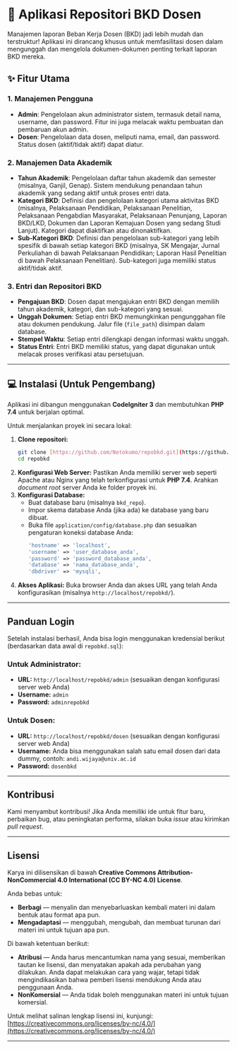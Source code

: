 # 🚀 Aplikasi Repositori BKD Dosen

Manajemen laporan Beban Kerja Dosen (BKD) jadi lebih mudah dan terstruktur! Aplikasi ini dirancang khusus untuk memfasilitasi dosen dalam mengunggah dan mengelola dokumen-dokumen penting terkait laporan BKD mereka.

## ✨ Fitur Utama

### 1. Manajemen Pengguna
* **Admin**: Pengelolaan akun administrator sistem, termasuk detail nama, username, dan password. Fitur ini juga melacak waktu pembuatan dan pembaruan akun admin.
* **Dosen**: Pengelolaan data dosen, meliputi nama, email, dan password. Status dosen (aktif/tidak aktif) dapat diatur.

### 2. Manajemen Data Akademik
* **Tahun Akademik**: Pengelolaan daftar tahun akademik dan semester (misalnya, Ganjil, Genap). Sistem mendukung penandaan tahun akademik yang sedang aktif untuk proses entri data.
* **Kategori BKD**: Definisi dan pengelolaan kategori utama aktivitas BKD (misalnya, Pelaksanaan Pendidikan, Pelaksanaan Penelitian, Pelaksanaan Pengabdian Masyarakat, Pelaksanaan Penunjang, Laporan BKD/LKD, Dokumen dan Laporan Kemajuan Dosen yang sedang Studi Lanjut). Kategori dapat diaktifkan atau dinonaktifkan.
* **Sub-Kategori BKD**: Definisi dan pengelolaan sub-kategori yang lebih spesifik di bawah setiap kategori BKD (misalnya, SK Mengajar, Jurnal Perkuliahan di bawah Pelaksanaan Pendidikan; Laporan Hasil Penelitian di bawah Pelaksanaan Penelitian). Sub-kategori juga memiliki status aktif/tidak aktif.

### 3. Entri dan Repositori BKD
* **Pengajuan BKD**: Dosen dapat mengajukan entri BKD dengan memilih tahun akademik, kategori, dan sub-kategori yang sesuai.
* **Unggah Dokumen**: Setiap entri BKD memungkinkan pengunggahan file atau dokumen pendukung. Jalur file (`file_path`) disimpan dalam database.
* **Stempel Waktu**: Setiap entri dilengkapi dengan informasi waktu unggah.
* **Status Entri**: Entri BKD memiliki status, yang dapat digunakan untuk melacak proses verifikasi atau persetujuan.

---

## 💻 Instalasi (Untuk Pengembang)

Aplikasi ini dibangun menggunakan **CodeIgniter 3** dan membutuhkan **PHP 7.4** untuk berjalan optimal.

Untuk menjalankan proyek ini secara lokal:

1.  **Clone repositori:**
    ```bash
    git clone [https://github.com/Notokumo/repobkd.git](https://github.com/Notokumo/repobkd.git])
    cd repobkd
    ```
2.  **Konfigurasi Web Server:**
    Pastikan Anda memiliki server web seperti Apache atau Nginx yang telah terkonfigurasi untuk **PHP 7.4**. Arahkan *document root* server Anda ke folder proyek ini.
3.  **Konfigurasi Database:**
    * Buat database baru (misalnya `bkd_repo`).
    * Impor skema database Anda (jika ada) ke database yang baru dibuat.
    * Buka file `application/config/database.php` dan sesuaikan pengaturan koneksi database Anda:
        ```php
        'hostname' => 'localhost',
        'username' => 'user_database_anda',
        'password' => 'password_database_anda',
        'database' => 'nama_database_anda',
        'dbdriver' => 'mysqli',
        ```
4.  **Akses Aplikasi:**
    Buka browser Anda dan akses URL yang telah Anda konfigurasikan (misalnya `http://localhost/repobkd/`).

---

## Panduan Login

Setelah instalasi berhasil, Anda bisa login menggunakan kredensial berikut (berdasarkan data awal di `repobkd.sql`):

### Untuk Administrator:
* **URL:** `http://localhost/repobkd/admin` (sesuaikan dengan konfigurasi server web Anda)
* **Username:** `admin`
* **Password:** `adminrepobkd`

### Untuk Dosen:
* **URL:** `http://localhost/repobkd/dosen` (sesuaikan dengan konfigurasi server web Anda)
* **Username:** Anda bisa menggunakan salah satu email dosen dari data dummy, contoh: `andi.wijaya@univ.ac.id`
* **Password:** `dosenbkd`

---

## Kontribusi

Kami menyambut kontribusi! Jika Anda memiliki ide untuk fitur baru, perbaikan bug, atau peningkatan performa, silakan buka *issue* atau kirimkan *pull request*.

---

## Lisensi

Karya ini dilisensikan di bawah **Creative Commons Attribution-NonCommercial 4.0 International (CC BY-NC 4.0) License**.

Anda bebas untuk:
* **Berbagi** — menyalin dan menyebarluaskan kembali materi ini dalam bentuk atau format apa pun.
* **Mengadaptasi** — menggubah, mengubah, dan membuat turunan dari materi ini untuk tujuan apa pun.

Di bawah ketentuan berikut:
* **Atribusi** — Anda harus mencantumkan nama yang sesuai, memberikan tautan ke lisensi, dan menyatakan apakah ada perubahan yang dilakukan. Anda dapat melakukan cara yang wajar, tetapi tidak mengindikasikan bahwa pemberi lisensi mendukung Anda atau penggunaan Anda.
* **NonKomersial** — Anda tidak boleh menggunakan materi ini untuk tujuan komersial.

Untuk melihat salinan lengkap lisensi ini, kunjungi: [https://creativecommons.org/licenses/by-nc/4.0/](https://creativecommons.org/licenses/by-nc/4.0/)

---
